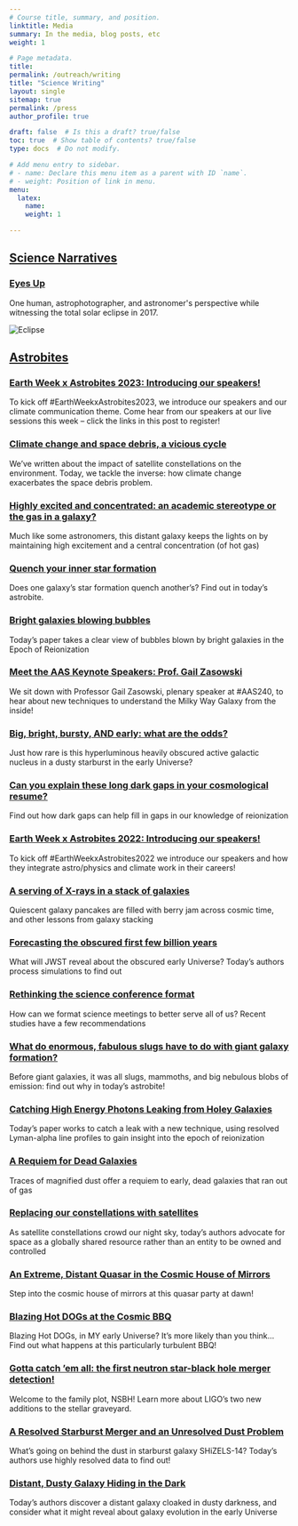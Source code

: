 ```yaml
---
# Course title, summary, and position.
linktitle: Media
summary: In the media, blog posts, etc
weight: 1

# Page metadata.
title:
permalink: /outreach/writing
title: "Science Writing"
layout: single
sitemap: true
permalink: /press
author_profile: true

draft: false  # Is this a draft? true/false
toc: true  # Show table of contents? true/false
type: docs  # Do not modify.

# Add menu entry to sidebar.
# - name: Declare this menu item as a parent with ID `name`.
# - weight: Position of link in menu.
menu:
  latex:
    name: 
    weight: 1

---
```

## [Science Narratives]()

### [Eyes Up](https://baas.aas.org/pub/2024i3n010/release/1?readingCollection=1e83da00)

One human, astrophotographer, and astronomer's perspective while witnessing the total solar eclipse in 2017.

![Eclipse](./eclipse.tif "Total solar eclipse. Image is mostly black, with a central black circle ringed by a thin, bright yellowish-white halo, and a few red spots at the lower right.")


## [Astrobites](https://astrobites.org/author/ocooper/)

### [Earth Week x Astrobites 2023: Introducing our speakers!](https://astrobites.org/2023/04/17/earthweek2023-blurbs/)

To kick off #EarthWeekxAstrobites2023, we introduce our speakers and
our climate communication theme. Come hear from our speakers at our
live sessions this week – click the links in this post to register!

### [Climate change and space debris, a vicious cycle](https://astrobites.org/2023/01/20/climate-change-exacerbates-space-debris/)

We’ve written about the impact of satellite constellations on the environment. Today, we tackle the inverse: how climate change exacerbates the space debris problem.

### [Highly excited and concentrated: an academic stereotype or the gas in a galaxy?](https://astrobites.org/2022/10/18/excited-concentrated-dusty-galaxy/)

Much like some astronomers, this distant galaxy keeps the lights on by maintaining high excitement and a central concentration (of hot gas)

### [Quench your inner star formation](https://astrobites.org/2022/09/10/laes-quench-star-formation/)

Does one galaxy’s star formation quench another’s? Find out in today’s astrobite.

### [Bright galaxies blowing bubbles](https://astrobites.org/2022/08/06/galaxies-blow-ionized-bubbles/)

Today’s paper takes a clear view of bubbles blown by bright galaxies in the Epoch of Reionization

### [Meet the AAS Keynote Speakers: Prof. Gail Zasowski](https://astrobites.org/2022/06/15/meet-the-aas-keynote-speakers-gail-zasowski/)

We sit down with Professor Gail Zasowski, plenary speaker at #AAS240, to hear about new techniques to understand the Milky Way Galaxy from the inside!

### [Big, bright, bursty, AND early: what are the odds?](https://astrobites.org/2022/06/07/rare-starburst-obscured-agn/)

Just how rare is this hyperluminous heavily obscured active galactic nucleus in a dusty starburst in the early Universe?

### [Can you explain these long dark gaps in your cosmological resume?](https://astrobites.org/2022/05/16/long-dark-gaps/)

Find out how dark gaps can help fill in gaps in our knowledge of reionization


### [Earth Week x Astrobites 2022: Introducing our speakers!](https://astrobites.org/2022/04/18/earthweek2022-blurbs/)

To kick off #EarthWeekxAstrobites2022 we introduce our speakers and how they integrate astro/physics and climate work in their careers!


### [A serving of X-rays in a stack of galaxies](https://astrobites.org/2022/03/22/galaxy-pancake-stacks/)

Quiescent galaxy pancakes are filled with berry jam across cosmic time, and other lessons from galaxy stacking

### [Forecasting the obscured first few billion years](https://astrobites.org/2022/02/22/jwst-forecast/)

What will JWST reveal about the obscured early Universe? Today’s authors process simulations to find out


### [Rethinking the science conference format](https://astrobites.org/2022/01/10/virtual-conference-format/)

How can we format science meetings to better serve all of us? Recent studies have a few recommendations


### [What do enormous, fabulous slugs have to do with giant galaxy formation?](https://astrobites.org/2021/12/13/elan-to-elliptical/)

Before giant galaxies, it was all slugs, mammoths, and big nebulous blobs of emission: find out why in today’s astrobite!


### [Catching High Energy Photons Leaking from Holey Galaxies](https://astrobites.org/2021/11/09/catching-a-lyc-leak/)

Today’s paper works to catch a leak with a new technique, using resolved Lyman-alpha line profiles to gain insight into the epoch of reionization

### [A Requiem for Dead Galaxies](https://astrobites.org/2021/09/30/requiem-for-dead-galaxies/)

Traces of magnified dust offer a requiem to early, dead galaxies that
ran out of gas

### [Replacing our constellations with satellites](https://astrobites.org/2021/09/10/satellite-constellations/)

As satellite constellations crowd our night sky, today’s authors
advocate for space as a globally shared resource rather than an entity
to be owned and controlled

### [An Extreme, Distant Quasar in the Cosmic House of Mirrors](https://astrobites.org/2021/08/19/quasar-house-of-mirrors/)

Step into the cosmic house of mirrors at this quasar party at dawn!

### [Blazing Hot DOGs at the Cosmic BBQ](https://astrobites.org/2021/07/21/cosmic-bbq-hot-dogs/)

Blazing Hot DOGs, in MY early Universe? It’s more likely than you think…Find out what happens at this particularly turbulent BBQ!

### [Gotta catch ’em all: the first neutron star-black hole merger detection!](https://astrobites.org/2021/06/30/first-nsbh-merger/)

Welcome to the family plot, NSBH! Learn more about LIGO’s two new additions to the stellar graveyard.

### [A Resolved Starburst Merger and an Unresolved Dust Problem](https://astrobites.org/2021/03/19/resolved-starburst-merger/)

What’s going on behind the dust in starburst galaxy SHiZELS-14?
Today’s authors use highly resolved data to find out!


### [Distant, Dusty Galaxy Hiding in the Dark](https://astrobites.org/2021/02/13/distant-dusty-galaxy/)

Today’s authors discover a distant galaxy cloaked in dusty darkness,
and consider what it might reveal about galaxy evolution in the early
Universe
